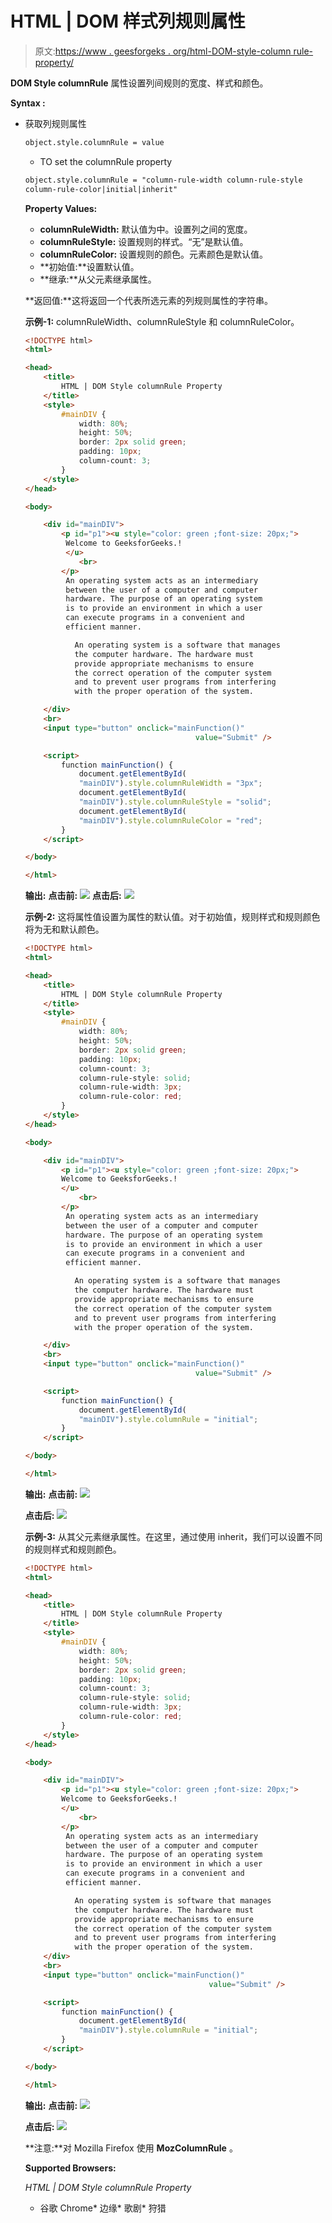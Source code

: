 # HTML | DOM 样式列规则属性

> 原文:[https://www . geesforgeks . org/html-DOM-style-column rule-property/](https://www.geeksforgeeks.org/html-dom-style-columnrule-property/)

**DOM Style columnRule** 属性设置列间规则的宽度、样式和颜色。

**Syntax :**

*   获取列规则属性

    ```html
    object.style.columnRule = value

    ```

    *   TO set the columnRule property

    ```html
    object.style.columnRule = "column-rule-width column-rule-style 
    column-rule-color|initial|inherit"

    ```

    **Property Values:**
    *   **columnRuleWidth:** 默认值为中。设置列之间的宽度。
    *   **columnRuleStyle:** 设置规则的样式。“无”是默认值。
    *   **columnRuleColor:** 设置规则的颜色。元素颜色是默认值。
    *   **初始值:**设置默认值。
    *   **继承:**从父元素继承属性。

    **返回值:**这将返回一个代表所选元素的列规则属性的字符串。

    **示例-1:** columnRuleWidth、columnRuleStyle 和 columnRuleColor。

    ```html
    <!DOCTYPE html>
    <html>

    <head>
        <title>
            HTML | DOM Style columnRule Property
        </title>
        <style>
            #mainDIV {
                width: 80%;
                height: 50%;
                border: 2px solid green;
                padding: 10px;
                column-count: 3;
            }
        </style>
    </head>

    <body>

        <div id="mainDIV">
            <p id="p1"><u style="color: green ;font-size: 20px;">
             Welcome to GeeksforGeeks.!
             </u>
                <br>
            </p>
             An operating system acts as an intermediary
             between the user of a computer and computer
             hardware. The purpose of an operating system
             is to provide an environment in which a user
             can execute programs in a convenient and 
             efficient manner.

               An operating system is a software that manages
               the computer hardware. The hardware must 
               provide appropriate mechanisms to ensure 
               the correct operation of the computer system 
               and to prevent user programs from interfering
               with the proper operation of the system.

        </div>
        <br>
        <input type="button" onclick="mainFunction()" 
                                          value="Submit" />

        <script>
            function mainFunction() {
                document.getElementById(
                "mainDIV").style.columnRuleWidth = "3px";
                document.getElementById(
                "mainDIV").style.columnRuleStyle = "solid";
                document.getElementById(
                "mainDIV").style.columnRuleColor = "red";
            }
        </script>

    </body>

    </html>
    ```

    **输出:**
    **点击前:**
    ![](img/67cad07f98f8454251d758bad52103d2.png)
    **点击后:**
    ![](img/072bf546d3baec29c18c72f03fd85b26.png)

    **示例-2:** 这将属性值设置为属性的默认值。对于初始值，规则样式和规则颜色将为无和默认颜色。

    ```html
    <!DOCTYPE html>
    <html>

    <head>
        <title>
            HTML | DOM Style columnRule Property
        </title>
        <style>
            #mainDIV {
                width: 80%;
                height: 50%;
                border: 2px solid green;
                padding: 10px;
                column-count: 3;
                column-rule-style: solid;
                column-rule-width: 3px;
                column-rule-color: red;
            }
        </style>
    </head>

    <body>

        <div id="mainDIV">
            <p id="p1"><u style="color: green ;font-size: 20px;">
            Welcome to GeeksforGeeks.!
            </u>
                <br>
            </p>
             An operating system acts as an intermediary
             between the user of a computer and computer
             hardware. The purpose of an operating system
             is to provide an environment in which a user
             can execute programs in a convenient and 
             efficient manner.

               An operating system is a software that manages
               the computer hardware. The hardware must 
               provide appropriate mechanisms to ensure 
               the correct operation of the computer system 
               and to prevent user programs from interfering
               with the proper operation of the system.

        </div>
        <br>
        <input type="button" onclick="mainFunction()" 
                                          value="Submit" />

        <script>
            function mainFunction() {
                document.getElementById(
                "mainDIV").style.columnRule = "initial";
            }
        </script>

    </body>

    </html>
    ```

    **输出:**
    **点击前:**
    ![](img/072bf546d3baec29c18c72f03fd85b26.png)

    **点击后:**
    ![](img/67cad07f98f8454251d758bad52103d2.png)

    **示例-3:** 从其父元素继承属性。在这里，通过使用 inherit，我们可以设置不同的规则样式和规则颜色。

    ```html
    <!DOCTYPE html>
    <html>

    <head>
        <title>
            HTML | DOM Style columnRule Property
        </title>
        <style>
            #mainDIV {
                width: 80%;
                height: 50%;
                border: 2px solid green;
                padding: 10px;
                column-count: 3;
                column-rule-style: solid;
                column-rule-width: 3px;
                column-rule-color: red;
            }
        </style>
    </head>

    <body>

        <div id="mainDIV">
            <p id="p1"><u style="color: green ;font-size: 20px;">
            Welcome to GeeksforGeeks.!
            </u>
                <br>
            </p>
             An operating system acts as an intermediary
             between the user of a computer and computer
             hardware. The purpose of an operating system
             is to provide an environment in which a user
             can execute programs in a convenient and 
             efficient manner.

               An operating system is software that manages
               the computer hardware. The hardware must 
               provide appropriate mechanisms to ensure 
               the correct operation of the computer system 
               and to prevent user programs from interfering
               with the proper operation of the system.
        </div>
        <br>
        <input type="button" onclick="mainFunction()" 
                                             value="Submit" />

        <script>
            function mainFunction() {
                document.getElementById(
                "mainDIV").style.columnRule = "initial";
            }
        </script>

    </body>

    </html>
    ```

    **输出:**
    **点击前:**
    ![](img/072bf546d3baec29c18c72f03fd85b26.png)

    **点击后:**
    ![](img/67cad07f98f8454251d758bad52103d2.png)

    **注意:**对 Mozilla Firefox 使用 **MozColumnRule** 。

    **Supported Browsers:**

    *HTML | DOM Style columnRule Property*
    *   谷歌 Chrome*   边缘*   歌剧*   狩猎